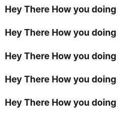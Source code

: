 # Hey There How you doing

# Hey There How you doing

# Hey There How you doing

# Hey There How you doing

# Hey There How you doing
